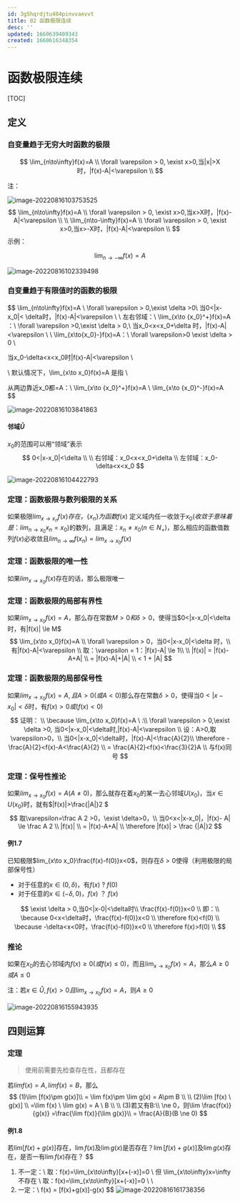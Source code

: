 ```yaml
---
id: 3g5hqrdjtu484pinvvaevvt
title: 02 函数极限连续
desc: ''
updated: 1660639409343
created: 1660616348354
---
```


# 函数极限连续

[TOC]

## 定义

### 自变量趋于无穷大时函数的极限

$$
\lim_{n\to\infty}f(x)=A \\
\forall \varepsilon > 0, \exist x>0,当|x|>X时，|f(x)-A|<\varepsilon \\
$$

注：

![image-20220816103753525](https://cdn.notcloud.net/static/md/cy948/202208161037546.png)
$$
\lim_{n\to\infty}f(x)=A \\
\forall \varepsilon > 0, \exist x>0,当x>X时，|f(x)-A|<\varepsilon \\
\\
\lim_{n\to-\infty}f(x)=A \\
\forall \varepsilon > 0, \exist x>0,当x>-X时，|f(x)-A|<\varepsilon \\
$$
示例：


$$
\lim_{n\to-\infty}f(x)=A
$$


![image-20220816102339498](https://cdn.notcloud.net/static/md/cy948/202208161023527.png)

### 自变量趋于有限值时的函数的极限

$$
\lim_{n\to\infty}f(x)=A \\
\forall \varepsilon > 0,\exist \delta >0\\
当0<|x-x_0|< \delta时，|f(x)-A|<\varepsilon \\ \\ 左右邻域：\\
\lim_{x\to {x_0}^+}f(x)=A ：\\
\forall \varepsilon >0,\exist \delta > 0,\\
当x_0<x<x_0+\delta 时，|f(x)-A|<\varepsilon \\
\\
\lim_{x\to{x_0}-}f(x)=A：\\
\forall \varepsilon>0 \exist \delta > 0 \\ 

当x_0-\delta<x<x_0时|f(x)-A|<\varepsilon \\

\\
默认情况下，\lim_{x\to x_0}f(x)=A 是指 \\

从两边靠近x_0都=A：\\
\lim_{x\to {x_0}^+}f(x)=A \\
\lim_{x\to {x_0}^-}f(x)=A
$$



![image-20220816103841863](https://cdn.notcloud.net/static/md/cy948/202208161038884.png)

#### 邻域$\mathring{U}$

$x_0$的范围可以用“领域”表示
$$
0<|x-x_0|<\delta \\
\\
右邻域：x_0<x<x_0+\delta \\
左邻域：x_0-\delta<x<x_0
$$


![image-20220816104422793](https://cdn.notcloud.net/static/md/cy948/202208161044815.png)

### 定理：函数极限与数列极限的关系

如果极限$lim_{x\to x_n}f(x)存在，\{x_n\}为函数f(x)$ 定义域内任一收敛于$x_0(收敛于意味着是：lim_{n\to x_0}x_n=x_0)$的数列，且满足：$x_n \neq x_0(n\in N_+)$，那么相应的函数值数列$f(x)$必收敛且$lim_{n\to \infty }f(x_n)=lim_{x\to x_0} f(x)$

### 定理：函数极限的唯一性

如果$lim_{x\to x_0}f(x)$存在的话，那么极限唯一

### 定理：函数极限的局部有界性

如果$lim_{x\to x_0}f(x)=A$，那么存在常数$M>0和\delta>0$，使得当$0<|x-x_0|<\delta时，有|f(x)| \le M$
$$
\lim_{x\to x_0}f(x)=A \\
\forall \varepsilon > 0，当0<|x-x_0|<\delta 时，\\
有|f(x)-A|<\varepsilon \\
取：\varepsilon = 1：|f(x)-A| \le 1\\
\\
|f(x)| = |f(x)-A+A| \\
= |f(x)-A|+|A| \\
< 1 + |A| 
$$

### 定理：函数极限的局部保号性

如果$lim_{x\to x_0}f(x)=A,且A>0(或A<0)$那么存在常数$\delta>0$，使得当$0<|x-x_0|<\delta$时，有$f(x)>0或(f(x)<0)$
$$
证明： \\
\because \lim_{x\to x_0}f(x)=A \ :\\ \forall \varepsilon > 0,\exist \delta >0, 
当0<|x-x_0|<\delta时,|f(x)-A|<\varepsilon \\
设：A>0,取\varepsilon>0，\\
当0<|x-x_0|<\delta时，|f(x)-A|<\frac{A}{2}\\
\therefore -\frac{A}{2}<f(x)-A<\frac{A}{2} \\
= \frac{A}{2}<f(x)<\frac{3}{2}A \\
与f(x)同号
$$

### 定理：保号性推论

如果$lim_{x\to x_0}f(x)=A(A \ne 0)$，那么就存在着$x_0$的某一去心邻域$U (x_0)$，当$x\in U(x_0)$时，就有$|f(x)|>\frac{|A|}2 $
$$
取\varepsilon=\frac A 2 >0，\exist \delta>0，\\
当0<x<|x-x_0|，|f(x)- A| \le \frac A 2  \\
|f(x)| \\
= |f(x)-A+A| \\
\therefore |f(x)| > \frac {|A|}2
$$

#### 例1.7

已知极限$lim_{x\to x_0}\frac{f(x)-f(0)}x<0$，则存在$\delta>0$使得（利用极限的局部保号性）

- 对于任意的$x\in (0,\delta)$，有$f(x)$  ? $f(0)$
- 对于任意的$x\in (-\delta,0)$，$f(x)$ ？ $f(x)$

$$
\exist \delta > 0,当0<|x-0|<\delta时\\
\frac{f(x)-f(0)}x<0 \\
即：\\
\because 0<x<\delta时，\frac{f(x)-f(0)}x<0 \\
\therefore f(x)<f(0) \\
\because -\delta<x<0时，\frac{f(x)-f(0)}x<0 \\
\therefore f(x)>f(0) \\
$$

### 推论

如果在$x_0$的去心邻域内$f(x)\ge 0(或f(x)\le0)$，而且$\lim_{x\to x_0}f(x)=A$，那么$A \ge 0或A\le0$

注：若$x\in\mathring{U},f(x)>0且lim_{x\to x_0}f(x)=A$，则$A\ge0$

![image-20220816155943935](https://cdn.notcloud.net/static/md/cy948/202208161559966.png)

## 四则运算

### 定理

> 使用前需要先检查存在性，且都存在

若$limf(x)=A,limf(x)=B$，那么
$$
(1)\lim [f(x)\pm g(x)]\\ 
= \lim f(x)\pm \lim g(x) = A\pm B \\
\\
(2)\lim [f(x) \ g(x)] \\
=\lim f(x) \ \lim g(x) = A \ B \\
\\
(3)若又有B:\\ \ne 0，则\lim \frac{f(x)}{g(x)} =\frac{\lim f(x)}{\lim g(x)}\\
= \frac{A}{B}(B \ne 0)
$$

#### 例1.8

若$lim[f(x)+g(x)]$存在，$\lim f(x)$及$\lim g(x)$是否存在？$\lim [f(x) + g(x)]$及$\lim g(x)$存在，是否一有$\lim f(x)$存在？
$$
1. 不一定：\\
取：f(x)=\lim_{x\to\infty}[x+(-x)]=0 \\
但 \lim_{x\to\infty}x=\infty 不存在 \\
取：f(x)=\lim_{x\to\infty}[x+(-x)]=0 \\
\\
2. 一定：\\
f(x) = [f(x)+g(x)]-g(x)
$$
![image-20220816161738356](https://cdn.notcloud.net/static/md/cy948/202208161617394.png)


